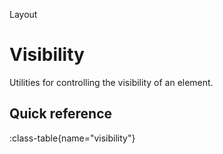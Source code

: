 <span text-primary fw-600>Layout</span>

# Visibility

Utilities for controlling the visibility of an element.

## Quick reference

:class-table{name="visibility"}
